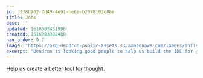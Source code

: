 ```yaml
---
id: c378b702-7d49-4e91-be6e-b2078103c86e
title: Jobs
desc: ''
updated: 1618003431996
created: 1616983302480
nav_order: 9.7
image: "https://org-dendron-public-assets.s3.amazonaws.com/images/infinidash.png"
excerpt: "Dendron is looking good people to help us build the IDE for general knowledge"
---
```


Help us create a better tool for thought.
